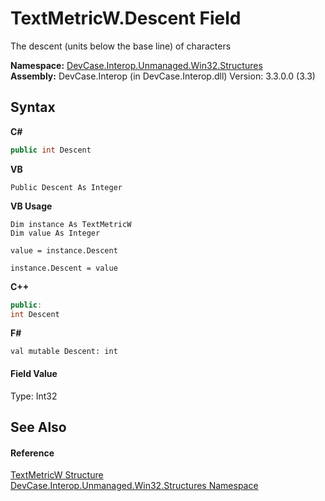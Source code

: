 # TextMetricW.Descent Field
 

The descent (units below the base line) of characters

**Namespace:**&nbsp;<a href="N_DevCase_Interop_Unmanaged_Win32_Structures">DevCase.Interop.Unmanaged.Win32.Structures</a><br />**Assembly:**&nbsp;DevCase.Interop (in DevCase.Interop.dll) Version: 3.3.0.0 (3.3)

## Syntax

**C#**<br />
``` C#
public int Descent
```

**VB**<br />
``` VB
Public Descent As Integer
```

**VB Usage**<br />
``` VB Usage
Dim instance As TextMetricW
Dim value As Integer

value = instance.Descent

instance.Descent = value
```

**C++**<br />
``` C++
public:
int Descent
```

**F#**<br />
``` F#
val mutable Descent: int
```


#### Field Value
Type: Int32

## See Also


#### Reference
<a href="T_DevCase_Interop_Unmanaged_Win32_Structures_TextMetricW">TextMetricW Structure</a><br /><a href="N_DevCase_Interop_Unmanaged_Win32_Structures">DevCase.Interop.Unmanaged.Win32.Structures Namespace</a><br />